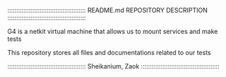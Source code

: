 ::::::::::::::::::::::::::::::::::::::::::::
README.md	REPOSITORY DESCRIPTION
::::::::::::::::::::::::::::::::::::::::::::

G4 is a netkit virtual machine that allows us
to mount services and make tests

This repository stores all files and documentations
related to our tests

::::::::::::::::::::::::::::::::::::::::::::
Sheikanium, Zaok
::::::::::::::::::::::::::::::::::::::::::::
